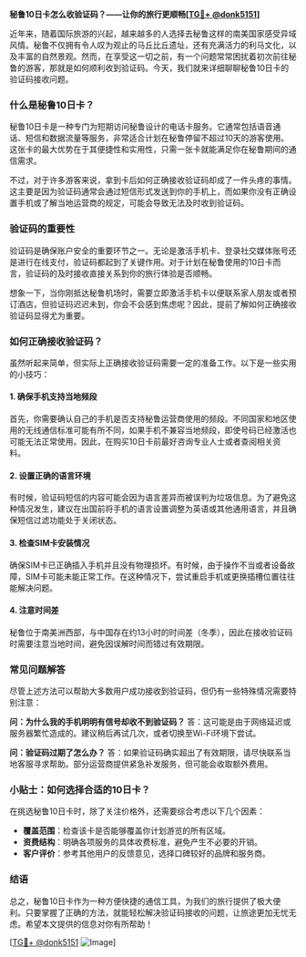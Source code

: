 **秘鲁10日卡怎么收验证码？——让你的旅行更顺畅[[TG💪+ @donk5151](https://t.me/s/donk5151)]**

近年来，随着国际旅游的兴起，越来越多的人选择去秘鲁这样的南美国家感受异域风情。秘鲁不仅拥有令人叹为观止的马丘比丘遗址，还有充满活力的利马文化，以及丰富的自然景观。然而，在享受这一切之前，有一个问题常常困扰着初次前往秘鲁的游客，那就是如何顺利收到验证码。今天，我们就来详细聊聊秘鲁10日卡的验证码接收问题。

### 什么是秘鲁10日卡？

秘鲁10日卡是一种专门为短期访问秘鲁设计的电话卡服务。它通常包括语音通话、短信和数据流量等服务，非常适合计划在秘鲁停留不超过10天的游客使用。这张卡的最大优势在于其便捷性和实用性，只需一张卡就能满足你在秘鲁期间的通信需求。

不过，对于许多游客来说，拿到卡后如何正确接收验证码却成了一件头疼的事情。这主要是因为验证码通常会通过短信形式发送到你的手机上，而如果你没有正确设置手机或了解当地运营商的规定，可能会导致无法及时收到验证码。

### 验证码的重要性

验证码是确保账户安全的重要环节之一。无论是激活手机卡、登录社交媒体账号还是进行在线支付，验证码都起到了关键作用。对于计划在秘鲁使用的10日卡而言，验证码的及时接收直接关系到你的旅行体验是否顺畅。

想象一下，当你刚抵达秘鲁机场时，需要立即激活手机卡以便联系家人朋友或者预订酒店，但验证码迟迟未到，你会不会感到焦虑呢？因此，提前了解如何正确接收验证码显得尤为重要。

### 如何正确接收验证码？

虽然听起来简单，但实际上正确接收验证码需要一定的准备工作。以下是一些实用的小技巧：

#### 1. 确保手机支持当地频段

首先，你需要确认自己的手机是否支持秘鲁运营商使用的频段。不同国家和地区使用的无线通信标准可能有所不同，如果手机不兼容当地频段，即使号码已经激活也可能无法正常使用。因此，在购买10日卡前最好咨询专业人士或者查阅相关资料。

#### 2. 设置正确的语言环境

有时候，验证码短信的内容可能会因为语言差异而被误判为垃圾信息。为了避免这种情况发生，建议在出国前将手机的语言设置调整为英语或其他通用语言，并且确保短信过滤功能处于关闭状态。

#### 3. 检查SIM卡安装情况

确保SIM卡已正确插入手机并且没有物理损坏。有时候，由于操作不当或者设备故障，SIM卡可能未能正常工作。在这种情况下，尝试重启手机或更换插槽位置往往能解决问题。

#### 4. 注意时间差

秘鲁位于南美洲西部，与中国存在约13小时的时间差（冬季），因此在接收验证码时需要注意当地时间，避免因误解时间而错过有效期限。

### 常见问题解答

尽管上述方法可以帮助大多数用户成功接收到验证码，但仍有一些特殊情况需要特别注意：

**问：为什么我的手机明明有信号却收不到验证码？**
答：这可能是由于网络延迟或服务器繁忙造成的。建议稍后再试几次，或者切换至Wi-Fi环境下尝试。

**问：验证码过期了怎么办？**
答：如果验证码确实超出了有效期限，请尽快联系当地客服寻求帮助。部分运营商提供紧急补发服务，但可能会收取额外费用。

### 小贴士：如何选择合适的10日卡？

在挑选秘鲁10日卡时，除了关注价格外，还需要综合考虑以下几个因素：

- **覆盖范围**：检查该卡是否能够覆盖你计划游览的所有区域。
- **资费结构**：明确各项服务的具体收费标准，避免产生不必要的开销。
- **客户评价**：参考其他用户的反馈意见，选择口碑较好的品牌和服务商。

### 结语

总之，秘鲁10日卡作为一种方便快捷的通信工具，为我们的旅行提供了极大便利。只要掌握了正确的方法，就能轻松解决验证码接收的问题，让旅途更加无忧无虑。希望本文提供的信息对你有所帮助！

[[TG💪+ @donk5151](https://t.me/s/donk5151) ![Image](https://i.postimg.cc/rwNCRYN7/Snipaste-2025-04-30-17-27-05.png)]